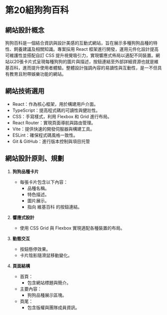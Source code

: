 

# 第20組狗狗百科

## 網站設計概念

狗狗百科是一個結合資訊與設計美感的互動式網站，旨在展示多種狗狗品種的特性、飼養建議及相關知識。專案採用 React 框架進行開發，運用元件化設計提高可維護性並搭配自訂 CSS 提升視覺吸引力，實現響應式佈局以適配不同裝置。網站以20張卡片式呈現每種狗狗的圖片與描述，按鈕連結至外部詳細資源也就是維基百科，進而提升使用者體驗。整體設計強調內容的易讀性與互動性，是一不但具有教育且附帶娛樂功能的網站。

## 網站技術選用

- React：作為核心框架，用於構建用戶介面。
- TypeScript：提高程式碼的可讀性與健壯性。
- CSS：手寫樣式，利用 Flexbox 和 Grid 進行布局。
- React Router：實現頁面導航與路由管理。
- Vite：提供快速的開發伺服器與構建工具。
- ESLint：確保程式碼風格一致性。
- Git & GitHub：進行版本控制與項目托管

## 網站設計原則、規劃

1. **狗狗品種卡片**
   - 每張卡片包含以下內容：
     - 品種名稱。
     - 特色描述。
     - 圖片展示。
     - 指向 維基百科 的按鈕連結。

2. **響應式設計**
   - 使用 CSS Grid 與 Flexbox 實現適配各種裝置的布局。

3. **動態交互**
   - 按鈕懸停效果。
   - 卡片陰影隨滑鼠移動變化。

4. **頁面結構**
   - 首頁：
     - 包含網站標題與簡介。
   - 主要內容：
     - 狗狗品種展示區塊。
   - 頁尾：
     - 包含版權與團隊成員資訊。
